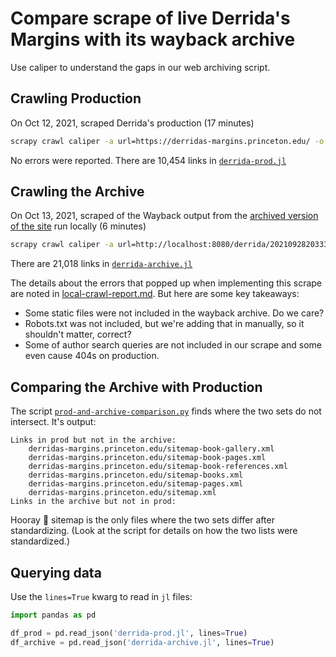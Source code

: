 # Compare scrape of live Derrida's Margins with its wayback archive

Use caliper to understand the gaps in our web archiving script.

## Crawling Production

On Oct 12, 2021, scraped Derrida's production (17 minutes)

```sh
scrapy crawl caliper -a url=https://derridas-margins.princeton.edu/ -o derrida-prod.jl
```

No errors were reported. There are 10,454 links in [`derrida-prod.jl`](derrida-prod.jl)

## Crawling the Archive

On Oct 13, 2021, scraped of the Wayback output from the 
[archived version of the site](https://github.com/Princeton-CDH/derridas-margins-archive/) run locally (6 minutes)

```sh
scrapy crawl caliper -a url=http://localhost:8080/derrida/20210928203330/https://derridas-margins.princeton.edu/ -o derrida-archive.jl
```

There are 21,018 links in [`derrida-archive.jl`](derrida-archive.jl)

The details about the errors that popped up when implementing this scrape are noted in
[local-crawl-report.md](local-crawl-report.md). But here are some key takeaways:

* Some static files were not included in the wayback archive. Do we care?
* Robots.txt was not included, but we're adding that in manually, so it shouldn't matter, correct?
* Some of author search queries are not included in our scrape and some even cause 404s on
production.

## Comparing the Archive with Production

The script [`prod-and-archive-comparison.py`](prod-and-archive-comparison.py)
 finds where the two sets do not intersect. It's output:

```
Links in prod but not in the archive:
    derridas-margins.princeton.edu/sitemap-book-gallery.xml
    derridas-margins.princeton.edu/sitemap-book-pages.xml
    derridas-margins.princeton.edu/sitemap-book-references.xml
    derridas-margins.princeton.edu/sitemap-books.xml
    derridas-margins.princeton.edu/sitemap-pages.xml
    derridas-margins.princeton.edu/sitemap.xml
Links in the archive but not in prod:
```

Hooray 🎉 sitemap is the only files where the two sets differ after standardizing.
(Look at the script for details on how the two lists were standardized.)

## Querying data

Use the `lines=True` kwarg to read in `jl` files:

```python
import pandas as pd

df_prod = pd.read_json('derrida-prod.jl', lines=True)
df_archive = pd.read_json('derrida-archive.jl', lines=True)
```
